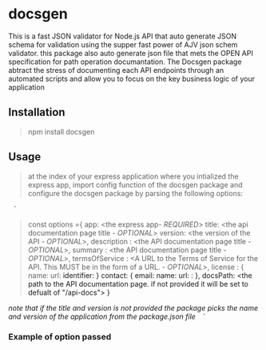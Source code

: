 # docsgen
This is a fast JSON validator for Node.js API that auto generate JSON schema for validation using the supper fast power of AJV json schem validator.
this package also auto generate json file that mets the OPEN API specification for path operation documantation. 
The Docsgen package abtract the stress of documenting each API endpoints through an automated scripts and allow you to focus on the key business logic of your application

## Installation
> npm install docsgen

## Usage
> at the index of your express application where you intialized the express app, import config function of the docsgen package and configure the docsgen package by parsing the following options:

` ` `
> const options ={
>    app: <the express app- *REQUIRED*>
>    title: <the api documentation page title - *OPTIONAL*>
>   version: <the version of the API - *OPTIONAL*>, 
>   description : <the API documentation page title - *OPTIONAL*>,
>    summary : <the API documentation page title - *OPTIONAL*>,
>    termsOfService : <A URL to the Terms of Service for the API. This MUST be in the form of a URL. - *OPTIONAL*>,
>    license : {
>      name: <The license name used for the API. if lincense object is provided then the name is REQUIRED>
>      url: <A URL to the license used for the API. This MUST be in the form of a URL. OPTIONAL>
>      identifier: <An SPDX license expression for the API. OPTIONAL>
>    }
>    contact: {
>        email: <The email address of the contact person ororganization. This MUST be in the form of an email address.>
>        name: <The identifying name of the contact person or organization>
>        url: : <The URL pointing to the contact information. This MUST be in the form of a URL>
>    },
>    docsPath: <the path to the API documentation page. if not provided it will be set to defualt of "/api-docs">
> }

 *note that if the title and version is not provided the package picks the name and version of the application from the package.json file*
` ` `

### Example of option passed
